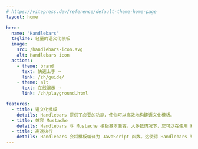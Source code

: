 ```yaml
---
# https://vitepress.dev/reference/default-theme-home-page
layout: home

hero:
  name: "Handlebars"
  tagline: 轻量的语义化模板
  image:
    src: /handlebars-icon.svg
    alt: Handlebars icon
  actions:
    - theme: brand
      text: 快速上手 →
      link: /zh/guide/
    - theme: alt
      text: 在线演示 →
      link: /zh/playground.html

features:
  - title: 语义化模板
    details: Handlebars 提供了必要的功能，使你可以高效地构建语义化模板。
  - title: 兼容 Mustache
    details: Handlebars 与 Mustache 模板基本兼容。大多数情况下，您可以在使用 Handlebars 的同时继续使用您当前的模板。
  - title: 高速执行
    details: Handlebars 会将模板编译为 JavaScript 函数。这使得 Handlebars 的执行速度比其他大多数模板引擎都要快。
---
```

